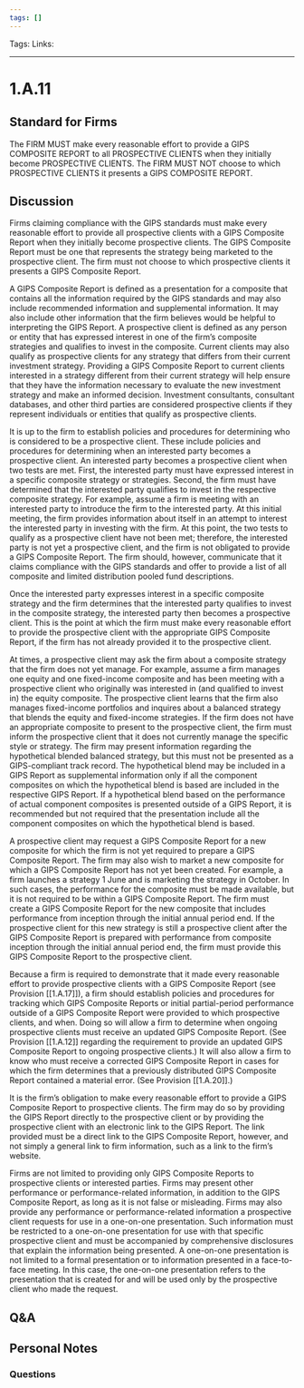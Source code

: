 ```yaml
---
tags: []
---
```

Tags:
Links: 
___
# 1.A.11
## Standard for Firms
The FIRM MUST make every reasonable effort to provide a GIPS COMPOSITE REPORT to all PROSPECTIVE CLIENTS when they initially become PROSPECTIVE CLIENTS. The FIRM MUST NOT choose to which PROSPECTIVE CLIENTS it presents a GIPS COMPOSITE REPORT.
## Discussion
Firms claiming compliance with the GIPS standards must make every reasonable effort to provide all prospective clients with a GIPS Composite Report when they initially become prospective clients. The GIPS Composite Report must be one that represents the strategy being marketed to the prospective client. The firm must not choose to which prospective clients it presents a GIPS Composite Report.

A GIPS Composite Report is defined as a presentation for a composite that contains all the information required by the GIPS standards and may also include recommended information and supplemental information. It may also include other information that the firm believes would be helpful to interpreting the GIPS Report. A prospective client is defined as any person or entity that has expressed interest in one of the firm’s composite strategies and qualifies to invest in the composite. Current clients may also qualify as prospective clients for any strategy that differs from their current investment strategy. Providing a GIPS Composite Report to current clients interested in a strategy different from their current strategy will help ensure that they have the information necessary to evaluate the new investment strategy and make an informed decision. Investment consultants, consultant databases, and other third parties are considered prospective clients if they represent individuals or entities that qualify as prospective clients.

It is up to the firm to establish policies and procedures for determining who is considered to be a prospective client. These include policies and procedures for determining when an interested party becomes a prospective client. An interested party becomes a prospective client when two tests are met. First, the interested party must have expressed interest in a specific composite strategy or strategies. Second, the firm must have determined that the interested party qualifies to invest in the respective composite strategy. For example, assume a firm is meeting with an interested party to introduce the firm to the interested party. At this initial meeting, the firm provides information about itself in an attempt to interest the interested party in investing with the firm. At this point, the two tests to qualify as a prospective client have not been met; therefore, the interested party is not yet a prospective client, and the firm is not obligated to provide a GIPS Composite Report. The firm should, however, communicate that it claims compliance with the GIPS standards and offer to provide a list of all composite and limited distribution pooled fund descriptions.

Once the interested party expresses interest in a specific composite strategy and the firm determines that the interested party qualifies to invest in the composite strategy, the interested party then becomes a prospective client. This is the point at which the firm must make every reasonable effort to provide the prospective client with the appropriate GIPS Composite Report, if the firm has not already provided it to the prospective client.

At times, a prospective client may ask the firm about a composite strategy that the firm does not yet manage. For example, assume a firm manages one equity and one fixed-income composite and has been meeting with a prospective client who originally was interested in (and qualified to invest in) the equity composite. The prospective client learns that the firm also manages fixed-income portfolios and inquires about a balanced strategy that blends the equity and fixed-income strategies. If the firm does not have an appropriate composite to present to the prospective client, the firm must inform the prospective client that it does not currently manage the specific style or strategy. The firm may present information regarding the hypothetical blended balanced strategy, but this must not be presented as a GIPS-compliant track record. The hypothetical blend may be included in a GIPS Report as supplemental information only if all the component composites on which the hypothetical blend is based are included in the respective GIPS Report. If a hypothetical blend based on the performance of actual component composites is presented outside of a GIPS Report, it is recommended but not required that the presentation include all the component composites on which the hypothetical blend is based.

A prospective client may request a GIPS Composite Report for a new composite for which the firm is not yet required to prepare a GIPS Composite Report. The firm may also wish to market a new composite for which a GIPS Composite Report has not yet been created. For example, a firm launches a strategy 1 June and is marketing the strategy in October. In such cases, the performance for the composite must be made available, but it is not required to be within a GIPS Composite Report. The firm must create a GIPS Composite Report for the new composite that includes performance from inception through the initial annual period end. If the prospective client for this new strategy is still a prospective client after the GIPS Composite Report is prepared with performance from composite inception through the initial annual period end, the firm must provide this GIPS Composite Report to the prospective client.

Because a firm is required to demonstrate that it made every reasonable effort to provide prospective clients with a GIPS Composite Report (see Provision [[1.A.17]]), a firm should establish policies and procedures for tracking which GIPS Composite Reports or initial partial-period performance outside of a GIPS Composite Report were provided to which prospective clients, and when. Doing so will allow a firm to determine when ongoing prospective clients must receive an updated GIPS Composite Report. (See Provision [[1.A.12]] regarding the requirement to provide an updated GIPS Composite Report to ongoing prospective clients.) It will also allow a firm to know who must receive a corrected GIPS Composite Report in cases for which the firm determines that a previously distributed GIPS Composite Report contained a material error. (See Provision [[1.A.20]].)

It is the firm’s obligation to make every reasonable effort to provide a GIPS Composite Report to prospective clients. The firm may do so by providing the GIPS Report directly to the prospective client or by providing the prospective client with an electronic link to the GIPS Report. The link provided must be a direct link to the GIPS Composite Report, however, and not simply a general link to firm information, such as a link to the firm’s website.

Firms are not limited to providing only GIPS Composite Reports to prospective clients or interested parties. Firms may present other performance or performance-related information, in addition to the GIPS Composite Report, as long as it is not false or misleading. Firms may also provide any performance or performance-related information a prospective client requests for use in a one-on-one presentation. Such information must be restricted to a one-on-one presentation for use with that specific prospective client and must be accompanied by comprehensive disclosures that explain the information being presented. A one-on-one presentation is not limited to a formal presentation or to information presented in a face-to-face meeting. In this case, the one-on-one presentation refers to the presentation that is created for and will be used only by the prospective client who made the request.
## Q&A

## Personal Notes

### Questions